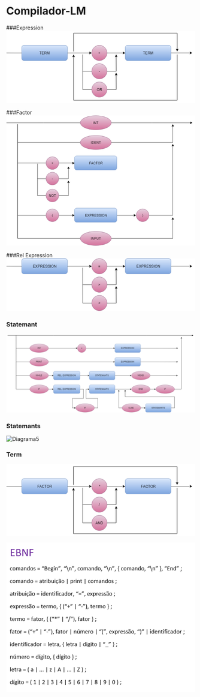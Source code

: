 # Compilador-LM

###Expression
![Diagrama](./Imgs/EXPRESSION.png)
<br>

###Factor
![Diagrama2](./Imgs/FACTOR.png)
<br>

###Rel Expression
![Diagrama3](./Imgs/REL_EXPRESSION.png)
<br>

### Statemant
![Diagrama4](./Imgs/STATEMANT.png)
<br>

### Statemants
![Diagrama5](./Imgs/STATEMANTS.png)
<br>

### Term
![Diagrama6](./Imgs/TERM.png)
<br>

![EBNF](./Imgs/_ebnf.PNG)
